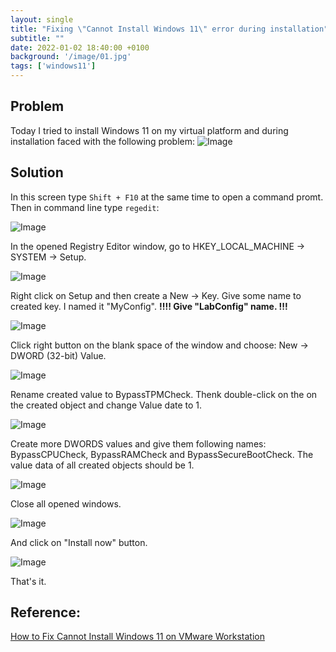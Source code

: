 ```yaml
---
layout: single
title: "Fixing \"Cannot Install Windows 11\" error during installation"  
subtitle: ""
date: 2022-01-02 18:40:00 +0100
background: '/image/01.jpg'
tags: ['windows11']
---
```


## Problem
Today I tried to install Windows 11 on my virtual platform and during installation faced with the following problem:
![Image](images/../../images/windows11-requirements-error/pic1.png)

## Solution

In this screen type ``Shift + F10`` at the same time to open a command promt. Then in command line type ``regedit``:

![Image](images/../../images/windows11-requirements-error/pic2.png)

In the opened Registry Editor window, go to HKEY_LOCAL_MACHINE -> SYSTEM -> Setup.

![Image](images/../../images/windows11-requirements-error/pic3.png)

Right click on Setup and then create a New -> Key. Give some name to created key. I named it "MyConfig". **!!!! Give "LabConfig" name. !!!**

![Image](images/../../images/windows11-requirements-error/pic4.png)

Click right button on the blank space of the window and choose: New -> DWORD (32-bit) Value.

![Image](images/../../images/windows11-requirements-error/pic5.png)

Rename created value to BypassTPMCheck. Thenk double-click on the on the created object and change Value date to 1.

![Image](images/../../images/windows11-requirements-error/pic6.png)

Create more DWORDS values and give them following names: BypassCPUCheck, BypassRAMCheck and BypassSecureBootCheck. The value data of all created objects should be 1.

![Image](images/../../images/windows11-requirements-error/pic7.png)

Close all opened windows. 

![Image](images/../../images/windows11-requirements-error/pic8.png)


And click on "Install now" button.

![Image](images/../../images/windows11-requirements-error/pic9.png)

That's it.

## Reference:
[How to Fix Cannot Install Windows 11 on VMware Workstation](https://www.youtube.com/watch?v=sCLJYNI77Bk)